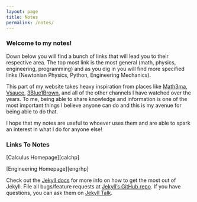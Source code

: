 ```yaml
---
layout: page
title: Notes
permalink: /notes/
---
```


<h3>Welcome to my notes!</h3>

Down below you will find a bunch of links that will lead you to their respective area. The top most link is the most general (math, physics, engineering, programming) and as you dig in you will find more specified links (Newtonian Physics, Python, Engineering Mechanics).

This part of my website takes heavy inspiration from places like [Math3ma][mathemalink], [Vsauce][vsaucelink], [3Blue1Brown][3b1blink], and all of the other channels I have watched over the years. To me, being able to share knowledge and information is one of the most important things I believe anyone can do and this is my avenue for being able to do that.

I hope that my notes are useful to whoever uses them and are able to spark an interest in what I do for anyone else!

<h3>Links To Notes</h3>

<p>[Calculus Homepage][calchp]</p>
<p>[Engineering Homepage][engrhp]</p>

Check out the [Jekyll docs][jekyll-docs] for more info on how to get the most out of Jekyll. File all bugs/feature requests at [Jekyll’s GitHub repo][jekyll-gh]. If you have questions, you can ask them on [Jekyll Talk][jekyll-talk].

[jekyll-docs]: https://jekyllrb.com/docs/home
[jekyll-gh]:   https://github.com/jekyll/jekyll
[jekyll-talk]: https://talk.jekyllrb.com/


[mathemalink]: https://www.math3ma.com/
[vsaucelink]:https://www.youtube.com/c/vsauce1
[3b1blink]: https://www.3blue1brown.com/
[calchp]: https://nickgauth.github.io/math/2022/04/21/calchp.html
[engrhp]: https://nickgauth.github.io/engineering/2022/04/23/engrhp.html

